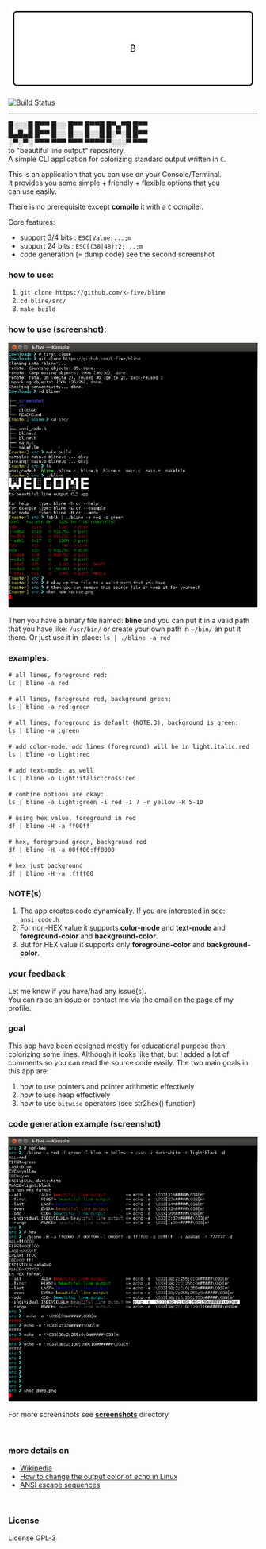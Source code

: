 
![babbar,gif](https://github.com/k-five/bline/blob/master/screenshot/banner.gif)

[![Build Status](https://travis-ci.org/k-five/bline.svg?branch=master)](https://travis-ci.org/k-five/bline)

<hr>


█░░░█ █▀▀ █░░ █▀▀ █▀▀█ █▀▄▀█ █▀▀  
█▄█▄█ █▀▀ █░░ █░░ █░░█ █░▀░█ █▀▀  
░▀░▀░ ▀▀▀ ▀▀▀ ▀▀▀ ▀▀▀▀ ▀░░░▀ ▀▀▀  
to "beautiful line output" repository.  
A simple CLI application for colorizing standard output written in `C`.  

This is an application that you can use on your Console/Terminal.  
It provides you some simple + friendly + flexible options that you  
can use easily.  

There is no prerequisite except **compile** it with a `C` compiler.  

Core features:  
 - support 3/4 bits : `ESC[Value;...;m`  
 - support 24 bits  : `ESC[(38|48);2;...;m`  
 - code generation (= dump code) see the second screenshot  

### how to use:  

 1. `git clone https://github.com/k-five/bline`  
 2. `cd bline/src/`  
 3. `make build`

### how to use (screenshot):  

![how-to-use.png](https://github.com/k-five/bline/blob/master/screenshot/how-to-use.png)  

  
Then you have a binary file named: **bline** and you can put it in a valid path  
that you have like: `/usr/bin/` or create your own path in `~/bin/` an put it  
there. Or just use it in-place: `ls | ./bline -a red`    
  

### examples:  
```
# all lines, foreground red:
ls | bline -a red

# all lines, foreground red, background green:
ls | bline -a red:green

# all lines, foreground is default (NOTE.3), background is green:
ls | bline -a :green

# add color-mode, odd lines (foreground) will be in light,italic,red
ls | bline -o light:red

# add text-mode, as well
ls | bline -o light:italic:cross:red

# combine options are okay:
ls | bline -a light:green -i red -I 7 -r yellow -R 5-10

# using hex value, foreground in red
df | bline -H -a ff00ff

# hex, foreground green, background red
df | bline -H -a 00ff00:ff0000

# hex just background
df | bline -H -a :ffff00
```

### NOTE(s)  
 1. The app creates code dynamically. If you are interested in see: `ansi_code.h`   
 2. For non-HEX value it supports **color-mode** and **text-mode** and **foreground-color** and **background-color**.  
 3. But for HEX value it supports only **foreground-color** and **background-color**.  


### your feedback  
Let me know if you have/had any issue(s).  
You can raise an issue or contact me via the email on the page of my profile.  

### goal
This app have been designed mostly for educational purpose then colorizing some lines.
Although it looks like that, but I added a lot of comments so you can read the source
code easily. The two main goals in this app are:
 1. how to use pointers and pointer arithmetic effectively  
 2. how to use heap effectively  
 3. how to use `bitwise` operators (see str2hex() function)  
 
### code generation example (screenshot)  

![dump.png](https://github.com/k-five/bline/blob/master/screenshot/dump.png)  

For more screenshots see [**screenshots**](https://github.com/k-five/bline/tree/master/screenshot) directory


<br>


### more details on  
 - [Wikipedia](https://en.wikipedia.org/wiki/ANSI_escape_code)  
 - [How to change the output color of echo in Linux](https://stackoverflow.com/questions/5947742/how-to-change-the-output-color-of-echo-in-linux/28938235#28938235)  
 - [ANSI escape sequences](http://ascii-table.com/ansi-escape-sequences.php)

<br>


### License  
License GPL-3  
